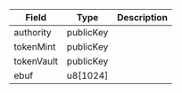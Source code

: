 | Field      | Type      | Description |
| ---------- | --------- | ----------- |
| authority  | publicKey |             |
| tokenMint  | publicKey |             |
| tokenVault | publicKey |             |
| ebuf       | u8[1024]  |             |
